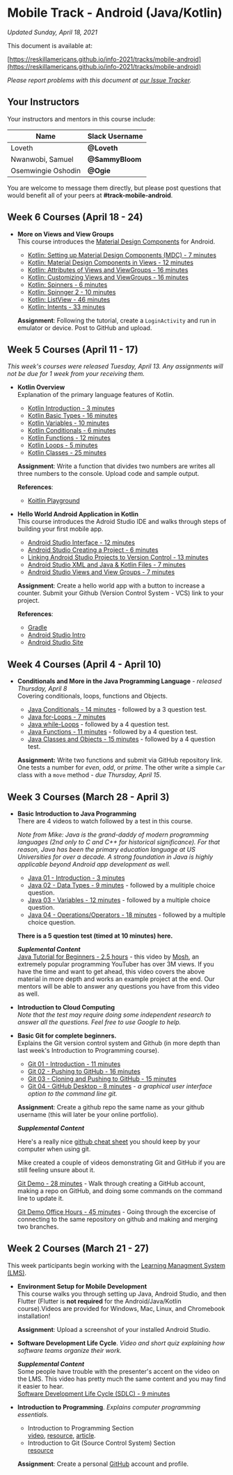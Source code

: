 # Mobile Track - Android (Java/Kotlin)

*Updated Sunday, April 18, 2021*

This document is available at:

[https://reskillamericans.github.io/info-2021/tracks/mobile-android](https://reskillamericans.github.io/info-2021/tracks/mobile-android)

*Please report problems with this document at
[our Issue Tracker](https://github.com/reskillamericans/info-2021/issues/new?title=mobile-android.md:).*

## Your Instructors

Your instructors and mentors in this course include:

<table>
  <thead>
    <tr>
      <th>Name</th>
      <th>Slack Username</th>
    </tr>
  </thead>
  <tbody>
    <tr>
      <td>Loveth</td>
      <td><strong>@Loveth</strong></td>
    </tr>
    <tr>
      <td>Nwanwobi, Samuel</td>
      <td><strong>@SammyBloom</strong></td>
    </tr>
    <tr>
      <td>Osemwingie Oshodin</td>
      <td><strong>@Ogie</strong></td>
    </tr>
  </tbody>
</table>

You are welcome to message them directly, but please post questions that would
benefit all of your peers at **#track-mobile-android**.

## Week 6 Courses (April 18 - 24)

- **More on Views and View Groups**<br>
  This course introduces the [Material Design Components](https://material.io/components?platform=android) for Android.

  - [Kotlin: Setting up Material Design Components (MDC) - 7 minutes](https://youtu.be/9KxKZs1rSbw)
  - [Kotlin: Material Design Components in Views - 12 minutes](https://youtu.be/zj9W2kbbcX4)
  - [Kotlin: Attributes of Views and ViewGroups - 16 minutes](https://youtu.be/OsHz3JDMFXg)
  - [Kotlin: Customizing Views and ViewGroups - 16 minutes](https://youtu.be/cr4KTsjPchA)
  - [Kotlin: Spinners - 6 minutes](https://youtu.be/pgEiSI3sL5Q)
  - [Kotlin: Spinnger 2 - 10 minutes](https://youtu.be/F02VnU3Brj0)
  - [Kotlin: ListView - 46 minutes](https://youtu.be/gPSDCkdnnnk)
  - [Kotlin: Intents - 33 minutes](https://youtu.be/XMBqkYgfYRM)

  **Assignment**: Following the tutorial, create a `LoginActivity` and run in emulator or device.  Post to
  GitHub and upload.

## Week 5 Courses (April 11 - 17)

*This week's courses were released Tuesday, April 13. Any assignments will not be due for 1 week from your receiving them.*

- **Kotlin Overview**<br>
  Explanation of the primary language features of Kotlin.
  
  - [Kotlin Introduction - 3 minutes](https://youtu.be/bhF1JOb_55o)
  - [Kotlin Basic Types - 16 minutes](https://youtu.be/SHFh2QsYiCE)
  - [Kotlin Variables - 10 minutes](https://youtu.be/wZS3KZepB00)
  - [Kotlin Conditionals - 6 minutes](https://youtu.be/HonePCrDkPE)
  - [Kotlin Functions - 12 minutes](https://youtu.be/C6HB2AzCG7U)
  - [Kotlin Loops - 5 minutes](https://youtu.be/S0RuesWFuJI)
  - [Kotlin Classes - 25 minutes](https://youtu.be/cqmoU3sQCaI)

  **Assignment**: Write a function that divides two numbers are writes all three numbers to the console.  Upload code and sample output.

  **References**:

    - [Koitlin Playground](https://play.kotlinlang.org/)

- **Hello World Android Application in Kotlin**<br>
  This course introduces the Adroid Studio IDE and walks through steps of building your first mobile app.

  - [Android Studio Interface - 12 minutes](https://youtu.be/arUL0K4gX8A)
  - [Android Studio Creating a Project - 6 minutes](https://youtu.be/YqTO_vcRtcg)
  - [Linking Android Studio Projects to Version Control - 13 minutes](https://youtu.be/pQTUpwtGxS8)
  - [Android Studio XML and Java & Kotlin Files - 7 minutes](https://youtu.be/iadlBd0-7XY)
  - [Android Studio Views and View Groups - 7 minutes](https://youtu.be/pDvg_5UgdQI)
  
  **Assignment**: Create a hello world app with a button to increase a counter.  Submit your Github (Version Control System - VCS) link to your
  project.

  **References**:

  - [Gradle](https://en.wikipedia.org/wiki/Gradle)
  - [Android Studio Intro](https://developer.android.com/studio/intro)
  - [Android Studio Site](https://developer.android.com/studio)

## Week 4 Courses (April 4  - April 10)

- **Conditionals and More in the Java Programming Language** - *released Thursday, April 8*<br>
  Covering conditionals, loops, functions and Objects.

  - [Java Conditionals - 14 minutes](https://youtu.be/gXp1BErNb_k) - followed by a 3 question test.
  - [Java for-Loops - 7 minutes](https://youtu.be/jT8clEp5UXU)
  - [Java while-Loops](https://youtu.be/I8CgpWWdTDo) - followed by a 4 question test.
  - [Java Functions - 11 minutes](https://youtu.be/oEGUoEhMxFg) - followed by a 4 question test.
  - [Java Classes and Objects - 15 minutes](https://youtu.be/2giTHybHDbk) - followed by a 4 question test.

  **Assignment:** Write two functions and submit via GitHub repository link.  One tests a number for *even*, *odd*, or *prime*.  The other write a simple `Car` class with a `move` method *- due Thursday, April 15*.

## Week 3 Courses (March 28 - April 3)

- **Basic Introduction to Java Programming**<br>
  There are 4 videos to watch followed by a test in this course.
  
  *Note from Mike: Java
  is the grand-daddy of modern programming languages (2nd only to C and C++ for historical significance).  For that reason, Java has been the primary education language at US Universities for over a decade.  A strong foundation in Java is highly applicable beyond Android app development as well.*

  - [Java 01 - Introduction - 3 minutes](https://youtu.be/Mus3oa8-bWc)
  - [Java 02 - Data Types - 9 minutes](https://youtu.be/078tLcuOLi0) - followed by a mulitiple choice question.
  - [Java 03 - Variables - 12 minutes](https://youtu.be/yXamr7MZwVs) - followed by a multiple choice question.
  - [Java 04 - Operations/Operators - 18 minutes](https://youtu.be/fxCweT8TSwQ) - followed by a multiple choice question.

  **There is a 5 question test (timed at 10 minutes) here.**

  ***Suplemental Content***<br>
  [Java Tutorial for Beginners - 2.5 hours](https://youtu.be/eIrMbAQSU34) - this video by [Mosh](https://www.youtube.com/channel/UCWv7vMbMWH4-V0ZXdmDpPBA), an extremely popular programming YouTuber has over 3M views.  If you have the time and want to get ahead, this video covers the above material in more depth and works an example project at the end.  Our mentors will be able to answer any questions you have from this video as well.

- **Introduction to Cloud Computing**<br>
  *Note that the test may require doing some independent research
  to answer all the questions.  Feel free to use Google to help.*
- **Basic Git for complete beginners.**<br>
  Explains the Git version control system and Github (in more depth
  than last week's Introduction to Programming course).
  - [Git 01 - Introduction - 11 minutes](https://youtu.be/dI_CUlVKrFw)
  - [Git 02 - Pushing to GitHub - 16 minutes](https://youtu.be/0FaJF4t5Kfo)
  - [Git 03 - Cloning and Pushing to GitHub - 15 minutes](https://youtu.be/2chNGl5RGy4)
  - [Git 04 - GitHub Desktop - 8 minutes](https://youtu.be/YUkoy0PlTFQ) - *a graphical user interface option to the command line git.*

  **Assignment**: Create a github repo the same name as your github username (this will later be your online portfolio).

  ***Supplemental Content***

  Here's a really nice [github cheat sheet](../cheat-sheets/github-git-cheat-sheet.pdf) you should keep by your computer when using git.

  Mike created a couple of videos demonstrating Git and GitHub if you are still feeling unsure about it.

  [Git Demo - 28 minutes](https://youtu.be/RjGRfYAesFw) - Walk through creating a GitHub account, making a repo on GitHub, and doing some commands on the command line to update it.

  [Git Demo Office Hours - 45 minutes](https://www.youtube.com/watch?v=7zXiwnwde9g) - Going through the excercise of connecting to the same repository on github and making and merging two branches.

## Week 2 Courses (March 21 - 27)

This week participants begin working with the [Learning Managment System (LMS)](https://reskillamericans.us).

- **Environment Setup for Mobile Development**<br>
  This course walks you through setting up Java, Android Studio, and then Flutter (Flutter is **not required** for the Android/Java/Kotlin course).Videos are provided for Windows, Mac, Linux, and Chromebook installation!<br>

  **Assignment**: Upload a screenshot of your installed Android Studio.

- **Software Development Life Cycle**. *Video and short quiz explaining how software teams organize their work.*

  ***Supplemental Content***<br>
  Some people have trouble with the presenter's accent on the video on the LMS.  This video has pretty much the same content and you may find it easier to hear.<br>
  [Software Development Life Cycle (SDLC) - 9 minutes](https://youtu.be/i-QyW8D3ei0)
- **Introduction to Programming**.  *Explains computer programming essentials.*
  - Introduction to Programming Section<br>
    [video](https://youtu.be/zOjov-2OZ0E), [resource](https://github.com/microsoft/Web-Dev-For-Beginners/tree/main/1-getting-started-lessons/1-intro-to-programming-languages), [article](https://www.freecodecamp.org/news/beginners-roadmap-web-development/).
  - Introduction to Git (Source Control System) Section<br>
    [resource](https://github.com/microsoft/Web-Dev-For-Beginners/tree/main/1-getting-started-lessons/2-github-basics)<br>

  **Assignment**: Create a personal [GitHub](https://github.com/) account and profile.

<!-- Global site tag (gtag.js) - Google Analytics -->
<script async src="https://www.googletagmanager.com/gtag/js?id=G-E0FNX7D6ZT"></script>
<script>
  window.dataLayer = window.dataLayer || [];
  function gtag(){dataLayer.push(arguments);}
  gtag('js', new Date());

  gtag('config', 'G-E0FNX7D6ZT');
</script>
